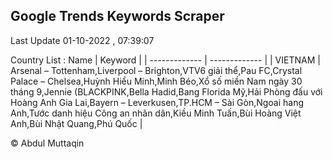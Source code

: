 

## Google Trends Keywords Scraper 
 
Last Update 01-10-2022 , 07:39:07

Country List :
 Name  | Keyword |
| ------------- | ------------- |
| VIETNAM | Arsenal – Tottenham,Liverpool – Brighton,VTV6 giải thể,Pau FC,Crystal Palace – Chelsea,Huỳnh Hiểu Minh,Minh Béo,Xổ số miền Nam ngày 30 tháng 9,Jennie (BLACKPINK,Bella Hadid,Bang Florida Mỹ,Hải Phòng đấu với Hoàng Anh Gia Lai,Bayern – Leverkusen,TP.HCM – Sài Gòn,Ngoai hang Anh,Tước danh hiệu Công an nhân dân,Kiều Minh Tuấn,Bùi Hoàng Việt Anh,Bùi Nhật Quang,Phú Quốc |



© Abdul Muttaqin 
